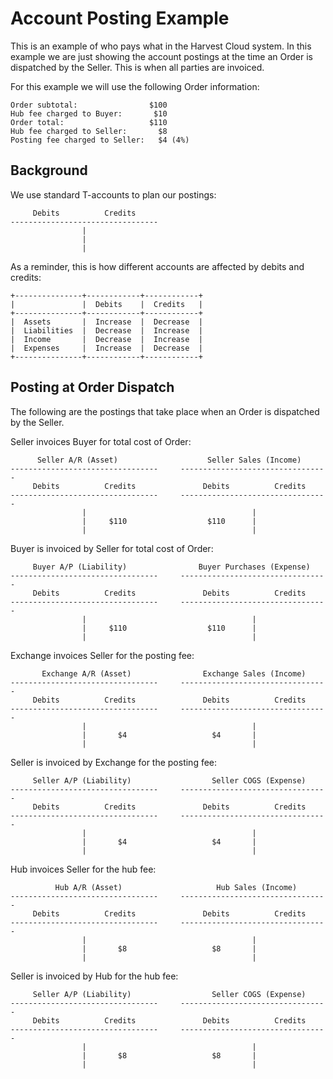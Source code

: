 Account Posting Example
=======================

This is an example of who pays what in the Harvest Cloud system.  In this
example we are just showing the account postings at the time an Order is
dispatched by the Seller.  This is when all parties are invoiced.

For this example we will use the following Order information:

    Order subtotal:                $100
    Hub fee charged to Buyer:       $10
    Order total:                   $110
    Hub fee charged to Seller:       $8
    Posting fee charged to Seller:   $4 (4%)


Background
----------

We use standard T-accounts to plan our postings:

         Debits          Credits
    ---------------------------------
                    |
                    |
                    |


As a reminder, this is how different accounts are affected by debits and
credits:

    +---------------+------------+------------+
    |               |  Debits    |  Credits   |
    +---------------+------------+------------+
    |  Assets       |  Increase  |  Decrease  |
    |  Liabilities  |  Decrease  |  Increase  |
    |  Income       |  Decrease  |  Increase  |
    |  Expenses     |  Increase  |  Decrease  |
    +---------------+------------+------------+


Posting at Order Dispatch
-------------------------

The following are the postings that take place when an Order is dispatched by the Seller.


Seller invoices Buyer for total cost of Order:

          Seller A/R (Asset)                    Seller Sales (Income)
    ---------------------------------     ---------------------------------
         Debits          Credits               Debits          Credits
    ---------------------------------     ---------------------------------
                    |                                     |
                    |     $110                  $110      |
                    |                                     |


Buyer is invoiced by Seller for total cost of Order:

         Buyer A/P (Liability)                Buyer Purchases (Expense)
    ---------------------------------     ---------------------------------
         Debits          Credits               Debits          Credits
    ---------------------------------     ---------------------------------
                    |                                     |
                    |     $110                  $110      |
                    |                                     |


Exchange invoices Seller for the posting fee:

           Exchange A/R (Asset)                Exchange Sales (Income)
    ---------------------------------     ---------------------------------
         Debits          Credits               Debits          Credits
    ---------------------------------     ---------------------------------
                    |                                     |
                    |       $4                   $4       |
                    |                                     |


Seller is invoiced by Exchange for the posting fee:

         Seller A/P (Liability)                  Seller COGS (Expense)
    ---------------------------------     ---------------------------------
         Debits          Credits               Debits          Credits
    ---------------------------------     ---------------------------------
                    |                                     |
                    |       $4                   $4       |
                    |                                     |


Hub invoices Seller for the hub fee:

              Hub A/R (Asset)                     Hub Sales (Income)
    ---------------------------------     ---------------------------------
         Debits          Credits               Debits          Credits
    ---------------------------------     ---------------------------------
                    |                                     |
                    |       $8                   $8       |
                    |                                     |


Seller is invoiced by Hub for the hub fee:

         Seller A/P (Liability)                  Seller COGS (Expense)
    ---------------------------------     ---------------------------------
         Debits          Credits               Debits          Credits
    ---------------------------------     ---------------------------------
                    |                                     |
                    |       $8                   $8       |
                    |                                     |
